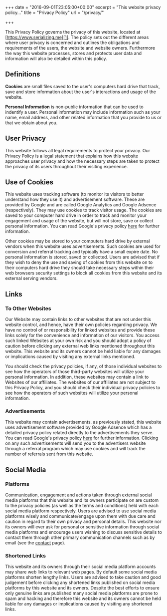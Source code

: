 +++
date = "2016-09-01T23:05:00+00:00"
excerpt = "This website privacy policy..."
title = "Privacy Policy"
url = "/privacy/"

+++

This Privacy Policy governs the privacy of this website, located at [https://www.serializing.me][1]. The policy sets out the different areas where user privacy is concerned and outlines the obligations and requirements of the users, the website and website owners. Furthermore the way this website processes, stores and protects user data and information will also be detailed within this policy.

## Definitions

__Cookies__ are small files saved to the user's computers hard drive that track, save and store information about the user's interactions and usage of the website.

__Personal Information__ is non-public information that can be used to indentify a user. Personal information may include information such as your name, email address, and other related information that you provide to us or that we obtain about you.

## User Privacy

This website follows all legal requirements to protect your privacy. Our Privacy Policy is a legal statement that explains how this website approaches user privacy and how the necessary steps are taken to protect the privacy of its users throughout their visiting experience.

## Use of Cookies

This website uses tracking software (to monitor its visitors to better understand how they use it) and advertisement software. These are provided by Google and are called Google Analytics and Google Adsence (respectively). They may use cookies to track visitor usage. The cookies are saved to your computer hard drive in order to track and monitor your engagement and usage of the website, but will not store, save or collect personal information. You can read Google's privacy policy [here][2] for further information.

Other cookies may be stored to your computers hard drive by external vendors when this website uses advertisements. Such cookies are used for conversion and referral tracking and typically have a small expire date. No personal information is stored, saved or collected. Users are advised that if they wish to deny the use and saving of cookies from this website on to their computers hard drive they should take necessary steps within their web browsers security settings to block all cookies from this website and its external serving vendors.

## Links

###  To Other Websites

Our Website may contain links to other websites that are not under this website control, and hence, have their own policies regarding privacy. We have no control of or responsibility for linked websites and provide these links solely for the convenience and information of our visitors. You access such linked Websites at your own risk and you should adopt a policy of caution before clicking any external web links mentioned throughout this website. This website and its owners cannot be held liable for any damages or implications caused by visiting any external links mentioned.

You should check the privacy policies, if any, of those individual websites to see how the operators of those third-party websites will utilize your personal information. In addition, these websites may contain a link to Websites of our affiliates. The websites of our affiliates are not subject to this Privacy Policy, and you should check their individual privacy policies to see how the operators of such websites will utilize your personal information. 

### Advertisements

This website may contain advertisements. as previously stated, this website uses advertisement software provided by Google Adsence which has a detailed privacy policy related directly to the advertisements they serve. You can read Google's privacy policy [here][2] for further information. Clicking on any such advertisements will send you to the advertisers website through a referral program which may use cookies and will track the number of referrals sent from this website.

## Social Media

### Platforms

Communication, engagement and actions taken through external social media platforms that this website and its owners participate on are custom to the privacy policies (as well as the terms and conditions) held with each social media platform respectively. Users are advised to use social media platforms wisely and communicate/engage upon them with due care and caution in regard to their own privacy and personal details. This website nor its owners will ever ask for personal or sensitive information through social media platforms and encourage users wishing to discuss sensitive details to contact them through other primary communication channels such as by email (see the [contact][3] page).

### Shortened Links

This website and its owners through their social media platform accounts may share web links to relevant web pages. By default some social media platforms shorten lengthy links. Users are advised to take caution and good judgement before clicking any shortened links published on social media platforms by this website and its owners. Despite the best efforts to ensure only genuine links are published many social media platforms are prone to spam and hacking and therefore this website and its owners cannot be held liable for any damages or implications caused by visiting any shortened links.

[1]: https://www.serializing.me "This website"
[2]: https://www.google.com/privacy.html "Google's Privacy Policy"
[3]: /contact/ "Contact Page"
